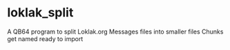 # loklak_split
A QB64 program to split Loklak.org Messages files into smaller files Chunks get named ready to import

